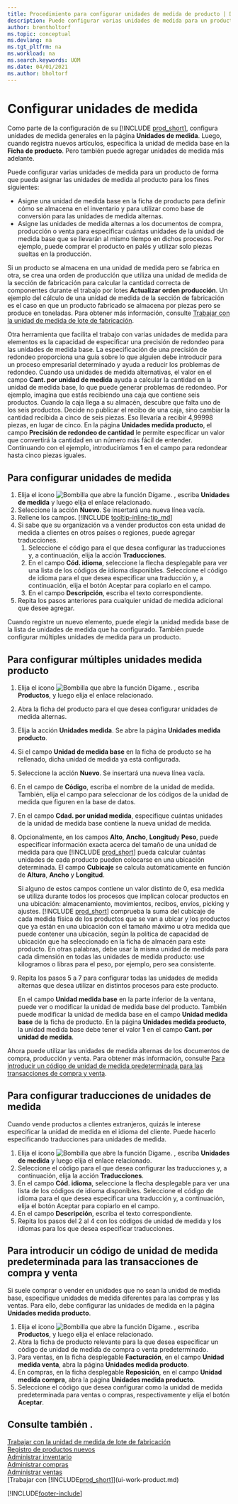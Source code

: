 ```yaml
---
title: Procedimiento para configurar unidades de medida de producto | Documentos de Microsoft
description: Puede configurar varias unidades de medida para un producto de forma que pueda asignar las unidades de medida al producto.
author: brentholtorf
ms.topic: conceptual
ms.devlang: na
ms.tgt_pltfrm: na
ms.workload: na
ms.search.keywords: UOM
ms.date: 04/01/2021
ms.author: bholtorf
---
```

# <a name="set-up-units-of-measure"></a>Configurar unidades de medida

Como parte de la configuración de su [!INCLUDE [prod_short](includes/prod_short.md)], configura unidades de medida generales en la página **Unidades de medida**. Luego, cuando registra nuevos artículos, especifica la unidad de medida base en la **Ficha de producto**. Pero también puede agregar unidades de medida más adelante.  

Puede configurar varias unidades de medida para un producto de forma que pueda asignar las unidades de medida al producto para los fines siguientes:

- Asigne una unidad de medida base en la ficha de producto para definir cómo se almacena en el inventario y para utilizar como base de conversión para las unidades de medida alternas.
- Asigne las unidades de medida alternas a los documentos de compra, producción o venta para especificar cuántas unidades de la unidad de medida base que se llevarán al mismo tiempo en dichos procesos. Por ejemplo, puede comprar el producto en palés y utilizar solo piezas sueltas en la producción.

Si un producto se almacena en una unidad de medida pero se fabrica en otra, se crea una orden de producción que utiliza una unidad de medida de la sección de fabricación para calcular la cantidad correcta de componentes durante el trabajo por lotes **Actualizar orden producción**. Un ejemplo del cálculo de una unidad de medida de la sección de fabricación es el caso en que un producto fabricado se almacena por piezas pero se produce en toneladas. Para obtener más información, consulte [Trabajar con la unidad de medida de lote de fabricación](production-how-to-use-the-manufacturing-batch-unit-of-measure.md).  

Otra herramienta que facilita el trabajo con varias unidades de medida para elementos es la capacidad de especificar una precisión de redondeo para las unidades de medida base. La especificación de una precisión de redondeo proporciona una guía sobre lo que alguien debe introducir para un proceso empresarial determinado y ayuda a reducir los problemas de redondeo. Cuando usa unidades de medida alternativas, el valor en el campo **Cant. por unidad de medida** ayuda a calcular la cantidad en la unidad de medida base, lo que puede generar problemas de redondeo. Por ejemplo, imagina que estás recibiendo una caja que contiene seis productos. Cuando la caja llega a su almacén, descubre que falta uno de los seis productos. Decide no publicar el recibo de una caja, sino cambiar la cantidad recibida a cinco de seis piezas. Eso llevaría a recibir 4,99998 piezas, en lugar de cinco. En la página **Unidades medida producto**, el campo **Precisión de redondeo de cantidad** le permite especificar un valor que convertirá la cantidad en un número más fácil de entender. Continuando con el ejemplo, introduciríamos **1** en el campo para redondear hasta cinco piezas iguales.

## <a name="to-set-up-units-of-measure"></a>Para configurar unidades de medida

1. Elija el icono ![Bombilla que abre la función Dígame.](media/ui-search/search_small.png "Dígame qué desea hacer") , escriba **Unidades de medida** y luego elija el enlace relacionado.  
2. Seleccione la acción **Nuevo**. Se insertará una nueva línea vacía.  
3. Rellene los campos. [!INCLUDE [tooltip-inline-tip_md](includes/tooltip-inline-tip_md.md)]  
4. Si sabe que su organización va a vender productos con esta unidad de medida a clientes en otros países o regiones, puede agregar traducciones.  
    1. Seleccione el código para el que desea configurar las traducciones y, a continuación, elija la acción **Traducciones**.
    2. En el campo **Cód. idioma**, seleccione la flecha desplegable para ver una lista de los códigos de idioma disponibles. Seleccione el código de idioma para el que desea especificar una traducción y, a continuación, elija el botón Aceptar para copiarlo en el campo.
    3. En el campo **Descripción**, escriba el texto correspondiente.
5. Repita los pasos anteriores para cualquier unidad de medida adicional que desee agregar.  

Cuando registre un nuevo elemento, puede elegir la unidad medida base de la lista de unidades de medida que ha configurado. También puede configurar múltiples unidades de medida para un producto.  

## <a name="to-set-up-multiple-item-units-of-measure"></a>Para configurar múltiples unidades medida producto

1. Elija el icono ![Bombilla que abre la función Dígame.](media/ui-search/search_small.png "Dígame qué desea hacer") , escriba **Productos**, y luego elija el enlace relacionado.
2. Abra la ficha del producto para el que desea configurar unidades de medida alternas.
3. Elija la acción **Unidades medida**. Se abre la página **Unidades medida producto**.
4. Si el campo **Unidad de medida base** en la ficha de producto se ha rellenado, dicha unidad de medida ya está configurada.
5. Seleccione la acción **Nuevo**. Se insertará una nueva línea vacía.
6. En el campo de **Código**, escriba el nombre de la unidad de medida. También, elija el campo para seleccionar de los códigos de la unidad de medida que figuren en la base de datos.
7. En el campo **Cdad. por unidad medida**, especifique cuántas unidades de la unidad de medida base contiene la nueva unidad de medida.
8. Opcionalmente, en los campos **Alto**, **Ancho**, **Longitud**y **Peso**, puede especificar información exacta acerca del tamaño de una unidad de medida para que [!INCLUDE [prod_short](includes/prod_short.md)] pueda calcular cuántas unidades de cada producto pueden colocarse en una ubicación determinada. El campo **Cubicaje** se calcula automáticamente en función de **Altura**, **Ancho** y **Longitud**.

    Si alguno de estos campos contiene un valor distinto de 0, esa medida se utiliza durante todos los procesos que implican colocar productos en una ubicación: almacenamiento, movimientos, recibos, envíos, picking y ajustes. [!INCLUDE [prod_short](includes/prod_short.md)] comprueba la suma del cubicaje de cada medida física de los productos que se van a ubicar y los productos que ya están en una ubicación con el tamaño máximo u otra medida que puede contener una ubicación, según la política de capacidad de ubicación que ha seleccionado en la ficha de almacén para este producto. En otras palabras, debe usar la misma unidad de medida para cada dimensión en todas las unidades de medida producto: use kilogramos o libras para el peso, por ejemplo, pero sea consistente.
9. Repita los pasos 5 a 7 para configurar todas las unidades de medida alternas que desea utilizar en distintos procesos para este producto.

    En el campo **Unidad medida base** en la parte inferior de la ventana, puede ver o modificar la unidad de medida base del producto. También puede modificar la unidad de medida base en el campo **Unidad medida base** de la ficha de producto. En la página **Unidades medida producto**, la unidad medida base debe tener el valor **1** en el campo **Cant. por unidad de medida**.

Ahora puede utilizar las unidades de medida alternas de los documentos de compra, producción y venta. Para obtener más información, consulte [Para introducir un código de unidad de medida predeterminada para las transacciones de compra y venta](#to-enter-a-default-unit-of-measure-code-for-sales-and-purchasing-transactions).  

## <a name="to-set-up-unit-of-measure-translations"></a>Para configurar traducciones de unidades de medida

Cuando vende productos a clientes extranjeros, quizás le interese especificar la unidad de medida en el idioma del cliente. Puede hacerlo especificando traducciones para unidades de medida.

1. Elija el icono ![Bombilla que abre la función Dígame.](media/ui-search/search_small.png "Dígame qué desea hacer") , escriba **Unidades de medida** y luego elija el enlace relacionado.
2. Seleccione el código para el que desea configurar las traducciones y, a continuación, elija la acción **Traducciones**.
3. En el campo **Cód. idioma**, seleccione la flecha desplegable para ver una lista de los códigos de idioma disponibles. Seleccione el código de idioma para el que desea especificar una traducción y, a continuación, elija el botón Aceptar para copiarlo en el campo.
4. En el campo **Descripción**, escriba el texto correspondiente.
5. Repita los pasos del 2 al 4 con los códigos de unidad de medida y los idiomas para los que desea especificar traducciones.

## <a name="to-enter-a-default-unit-of-measure-code-for-sales-and-purchasing-transactions"></a>Para introducir un código de unidad de medida predeterminada para las transacciones de compra y venta

Si suele comprar o vender en unidades que no sean la unidad de medida base, especifique unidades de medida diferentes para las compras y las ventas. Para ello, debe configurar las unidades de medida en la página **Unidades medida producto**.

1. Elija el icono ![Bombilla que abre la función Dígame.](media/ui-search/search_small.png "Dígame qué desea hacer") , escriba **Productos**, y luego elija el enlace relacionado.
2. Abra la ficha de producto relevante para la que desea especificar un código de unidad de medida de compra o venta predeterminado.
3. Para ventas, en la ficha desplegable **Facturación**, en el campo **Unidad medida venta**, abra la página **Unidades medida producto**.
4. En compras, en la ficha desplegable **Reposición**, en el campo **Unidad medida compra**, abra la página **Unidades medida producto**.
5. Seleccione el código que desea configurar como la unidad de medida predeterminada para ventas o compras, respectivamente y elija el botón **Aceptar**.

## <a name="see-also"></a>Consulte también .

[Trabajar con la unidad de medida de lote de fabricación](production-how-to-use-the-manufacturing-batch-unit-of-measure.md)  
[Registro de productos nuevos](inventory-how-register-new-items.md)  
[Administrar inventario](inventory-manage-inventory.md)  
[Administrar compras](purchasing-manage-purchasing.md)  
[Administrar ventas](sales-manage-sales.md)  
[Trabajar con [!INCLUDE[prod_short](includes/prod_short.md)]](ui-work-product.md)  


[!INCLUDE[footer-include](includes/footer-banner.md)]
